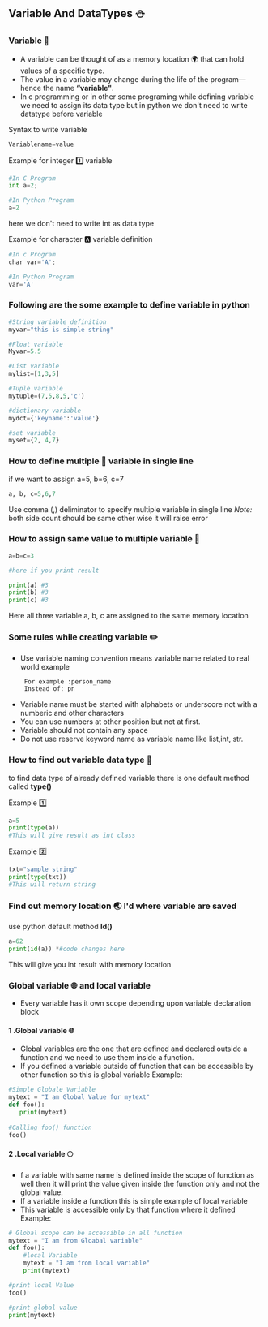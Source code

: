 ## Variable And DataTypes :snowman:

### Variable :ghost:

- A variable can be thought of as a memory location  :earth_africa: that can hold values of a specific type.
- The value in a variable may change during the life of the program—hence the name **“variable"**.
- In c programming or in other some programing while defining variable we need to assign its data type but in python we don't need to write datatype before variable

Syntax to write variable
```python
Variablename=value
```

Example for integer :one: variable 
```python
#In C Program
int a=2;

#In Python Program
a=2 
```
here we don't need to write int as data type

Example for character :a: variable  definition
```python
#In c Program
char var='A';

#In Python Program
var='A'
```

### Following are the some example to define variable in python
```python
#String variable definition
myvar="this is simple string"

#Float variable
Myvar=5.5

#List variable
mylist=[1,3,5]

#Tuple variable
mytuple=(7,5,8,5,'c')

#dictionary variable
mydct={'keyname':'value'}

#set variable
myset={2, 4,7}
```


### How to define multiple :dolls: variable in single line
if we want to assign a=5, b=6, c=7
```python
a, b, c=5,6,7
```

Use comma (,)  deliminator to specify multiple variable in single line
*Note:* both side count should be same other wise it will raise error

### How to assign same value to multiple variable :electric_plug:
```python
a=b=c=3

#here if you print result

print(a) #3
print(b) #3
print(c) #3
```

Here all three variable a, b, c are assigned to the same memory location

### Some rules while creating variable :pencil2:

- Use variable naming convention means variable name related to real world example
  ```python
   For example :person_name
   Instead of: pn
  ```
- Variable name must be started with alphabets or underscore not with a numberic and other characters
- You can use numbers at other position but not at first.
- Variable should not contain any space
- Do not use reserve keyword name as variable name like list,int, str.


### How to find out variable data type :telescope:
to find data type of already defined variable there is one default method called **type()**

Example :one:
```python
a=5
print(type(a))
#This will give result as int class
```
Example :two:
```python
txt="sample string"
print(type(txt))
#This will return string
```

### Find out memory location  :earth_asia: I'd where variable are saved
use python default method **Id()**

```python
a=62
print(id(a)) *#code changes here
```

This will give you int result with memory location



### Global variable :globe_with_meridians: and local variable
- Every variable has it own scope depending upon variable declaration block
#### 1 .Global variable :globe_with_meridians:
  - Global variables are the one that are defined and declared outside a function and we need to use them inside a function.
  - If you defined a variable outside of function that can be accessible by other function so this is global variable
 Example:
 ```python
 #Simple Globale Variable
 mytext = "I am Global Value for mytext"
def foo():  
    print(mytext)  
  
#Calling foo() function
foo() 
 ```

#### 2 .Local variable :full_moon:
 - f a variable with same name is defined inside the scope of function as well then it will print the value given inside the function 
 only and not the global value.
 - If  a variable inside a function this is simple example of local variable
- This variable is accessible only by that function where it defined
Example:
```python
# Global scope can be accessible in all function 
mytext = "I am from Gloabal variable" 
def foo():  
    #local Variable
    mytext = "I am from local variable" 
    print(mytext)

#print local Value
foo()

#print global value
print(mytext)
```
